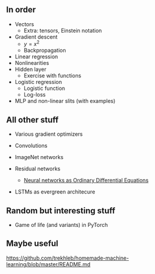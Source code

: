 
## In order

* Vectors
    * Extra: tensors, Einstein notation
* Gradient descent
    * $y=x^2$
    * Backpropagation
* Linear regression
* Nonlinearities
* Hidden layer
    * Exercise with functions
* Logistic regression
    * Logistic function
    * Log-loss
* MLP and non-linear slits (with examples)


## All other stuff

* Various gradient optimizers
* Convolutions
* ImageNet networks

* Residual networks
    * [Neural networks as Ordinary Differential Equations](https://rkevingibson.github.io/blog/neural-networks-as-ordinary-differential-equations/)
    
* LSTMs as evergreen architecure
    
## Random but interesting stuff

* Game of life (and variants) in PyTorch

## Maybe useful

https://github.com/trekhleb/homemade-machine-learning/blob/master/README.md